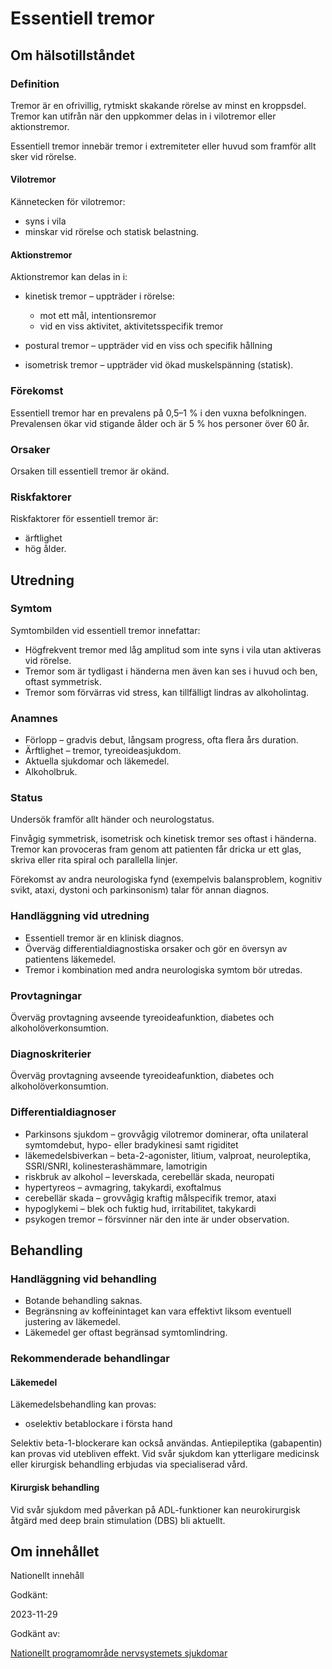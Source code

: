 Essentiell tremor
=================

Om hälsotillståndet
-------------------

### Definition

Tremor är en ofrivillig, rytmiskt skakande rörelse av minst en kroppsdel. Tremor kan utifrån när den uppkommer delas in i vilotremor eller aktionstremor.

Essentiell tremor innebär tremor i extremiteter eller huvud som framför allt sker vid rörelse.

#### Vilotremor

Kännetecken för vilotremor:

*   syns i vila
*   minskar vid rörelse och statisk belastning.

#### Aktionstremor

Aktionstremor kan delas in i:

*   kinetisk tremor – uppträder i rörelse:
    
    *   mot ett mål, intentionsremor
    *   vid en viss aktivitet, aktivitetsspecifik tremor
    
*   postural tremor – uppträder vid en viss och specifik hållning
*   isometrisk tremor – uppträder vid ökad muskelspänning (statisk).

### Förekomst

Essentiell tremor har en prevalens på 0,5–1 % i den vuxna befolkningen. Prevalensen ökar vid stigande ålder och är 5 % hos personer över 60 år.

### Orsaker

Orsaken till essentiell tremor är okänd.

### Riskfaktorer

Riskfaktorer för essentiell tremor är:

*   ärftlighet
*   hög ålder.

Utredning
---------

### Symtom

Symtombilden vid essentiell tremor innefattar:

*   Högfrekvent tremor med låg amplitud som inte syns i vila utan aktiveras vid rörelse.
*   Tremor som är tydligast i händerna men även kan ses i huvud och ben, oftast symmetrisk.
*   Tremor som förvärras vid stress, kan tillfälligt lindras av alkoholintag.

### Anamnes

*   Förlopp – gradvis debut, långsam progress, ofta flera års duration.
*   Ärftlighet – tremor, tyreoideasjukdom.
*   Aktuella sjukdomar och läkemedel.
*   Alkoholbruk.

### Status

Undersök framför allt händer och neurologstatus.

Finvågig symmetrisk, isometrisk och kinetisk tremor ses oftast i händerna. Tremor kan provoceras fram genom att patienten får dricka ur ett glas, skriva eller rita spiral och parallella linjer.

Förekomst av andra neurologiska fynd (exempelvis balansproblem, kognitiv svikt, ataxi, dystoni och parkinsonism) talar för annan diagnos.

### Handläggning vid utredning

*   Essentiell tremor är en klinisk diagnos.
*   Överväg differentialdiagnostiska orsaker och gör en översyn av patientens läkemedel.
*   Tremor i kombination med andra neurologiska symtom bör utredas. 

### Provtagningar

Överväg provtagning avseende tyreoideafunktion, diabetes och alkoholöverkonsumtion.

### Diagnoskriterier

Överväg provtagning avseende tyreoideafunktion, diabetes och alkoholöverkonsumtion.

### Differentialdiagnoser

*   Parkinsons sjukdom – grovvågig vilotremor dominerar, ofta unilateral symtomdebut, hypo- eller bradykinesi samt rigiditet
*   läkemedelsbiverkan – beta-2-agonister, litium, valproat, neuroleptika, SSRI/SNRI, kolinesterashämmare, lamotrigin
*   riskbruk av alkohol – leverskada, cerebellär skada, neuropati
*   hypertyreos – avmagring, takykardi, exoftalmus
*   cerebellär skada – grovvågig kraftig målspecifik tremor, ataxi
*   hypoglykemi – blek och fuktig hud, irritabilitet, takykardi
*   psykogen tremor – försvinner när den inte är under observation.

Behandling
----------

### Handläggning vid behandling

*   Botande behandling saknas.
*   Begränsning av koffeinintaget kan vara effektivt liksom eventuell justering av läkemedel.
*   Läkemedel ger oftast begränsad symtomlindring.

### Rekommenderade behandlingar

#### Läkemedel

Läkemedelsbehandling kan provas:

*   oselektiv betablockare i första hand

Selektiv beta-1-blockerare kan också användas. Antiepileptika (gabapentin) kan provas vid utebliven effekt. Vid svår sjukdom kan ytterligare medicinsk eller kirurgisk behandling erbjudas via specialiserad vård.

#### Kirurgisk behandling

Vid svår sjukdom med påverkan på ADL-funktioner kan neurokirurgisk åtgärd med deep brain stimulation (DBS) bli aktuellt.

Om innehållet
-------------

Nationellt innehåll

Godkänt:

2023-11-29

Godkänt av:

[Nationellt programområde nervsystemets sjukdomar](https://kunskapsstyrningvard.se/kunskapsstyrningvard/programomradenochsamverkansgrupper/nationellaprogramomraden/nponervsystemetssjukdomar.56448.html)
